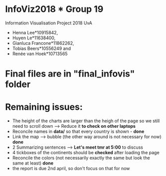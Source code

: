 # InfoViz2018 * Group 19
Information Visualisation Project 2018 UvA
* Henna Lee*10915842, 
* Huyen Le*11638400, 
* Gianluca Francone*11862262, 
* Tobias Beers*10556249 and 
* Renée van Hoek*10713565

# Final files are in "final_infovis" folder

# Remaining issues:
* The height of the charts are larger than the heigh of the page so we still need to scroll down --> Reduce it **to check on other laptops**
* Reconcile names in **data/** so that every country is shown - **done**
* Link the map --> bubble (the other way around is not necessary for now) **done**
* 2 Summarizing sentences --> **Let's meet tmr at 5:00** to discuss
* 4 tickboxes of the continents should be **checked** after loading the page
* Reconcile the colors (not necessarily exactly the same but look the same at least) **done**
* the report is due 2nd april, so don't focus on that for now
